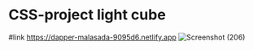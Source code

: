 # CSS-project light cube

#link
https://dapper-malasada-9095d6.netlify.app
![Screenshot (206)](https://user-images.githubusercontent.com/112082808/193463971-d39023eb-cdc1-48a1-9b37-72e0f8dd7f1a.png)
